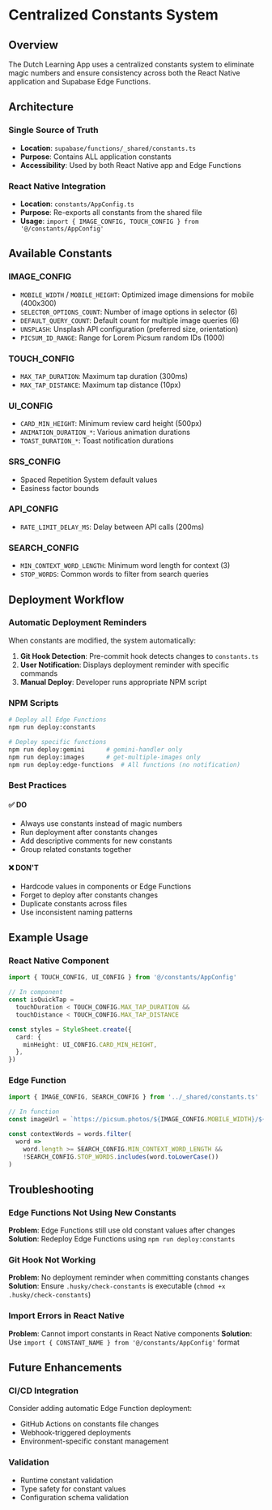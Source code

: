 # Centralized Constants System

## Overview

The Dutch Learning App uses a centralized constants system to eliminate magic numbers and ensure consistency across both the React Native application and Supabase Edge Functions.

## Architecture

### Single Source of Truth

- **Location**: `supabase/functions/_shared/constants.ts`
- **Purpose**: Contains ALL application constants
- **Accessibility**: Used by both React Native app and Edge Functions

### React Native Integration

- **Location**: `constants/AppConfig.ts`
- **Purpose**: Re-exports all constants from the shared file
- **Usage**: `import { IMAGE_CONFIG, TOUCH_CONFIG } from '@/constants/AppConfig'`

## Available Constants

### IMAGE_CONFIG

- `MOBILE_WIDTH` / `MOBILE_HEIGHT`: Optimized image dimensions for mobile (400x300)
- `SELECTOR_OPTIONS_COUNT`: Number of image options in selector (6)
- `DEFAULT_QUERY_COUNT`: Default count for multiple image queries (6)
- `UNSPLASH`: Unsplash API configuration (preferred size, orientation)
- `PICSUM_ID_RANGE`: Range for Lorem Picsum random IDs (1000)

### TOUCH_CONFIG

- `MAX_TAP_DURATION`: Maximum tap duration (300ms)
- `MAX_TAP_DISTANCE`: Maximum tap distance (10px)

### UI_CONFIG

- `CARD_MIN_HEIGHT`: Minimum review card height (500px)
- `ANIMATION_DURATION_*`: Various animation durations
- `TOAST_DURATION_*`: Toast notification durations

### SRS_CONFIG

- Spaced Repetition System default values
- Easiness factor bounds

### API_CONFIG

- `RATE_LIMIT_DELAY_MS`: Delay between API calls (200ms)

### SEARCH_CONFIG

- `MIN_CONTEXT_WORD_LENGTH`: Minimum word length for context (3)
- `STOP_WORDS`: Common words to filter from search queries

## Deployment Workflow

### Automatic Deployment Reminders

When constants are modified, the system automatically:

1. **Git Hook Detection**: Pre-commit hook detects changes to `constants.ts`
2. **User Notification**: Displays deployment reminder with specific commands
3. **Manual Deploy**: Developer runs appropriate NPM script

### NPM Scripts

```bash
# Deploy all Edge Functions
npm run deploy:constants

# Deploy specific functions
npm run deploy:gemini      # gemini-handler only
npm run deploy:images      # get-multiple-images only
npm run deploy:edge-functions  # All functions (no notification)
```

### Best Practices

#### ✅ DO

- Always use constants instead of magic numbers
- Run deployment after constants changes
- Add descriptive comments for new constants
- Group related constants together

#### ❌ DON'T

- Hardcode values in components or Edge Functions
- Forget to deploy after constants changes
- Duplicate constants across files
- Use inconsistent naming patterns

## Example Usage

### React Native Component

```typescript
import { TOUCH_CONFIG, UI_CONFIG } from '@/constants/AppConfig'

// In component
const isQuickTap =
  touchDuration < TOUCH_CONFIG.MAX_TAP_DURATION &&
  touchDistance < TOUCH_CONFIG.MAX_TAP_DISTANCE

const styles = StyleSheet.create({
  card: {
    minHeight: UI_CONFIG.CARD_MIN_HEIGHT,
  },
})
```

### Edge Function

```typescript
import { IMAGE_CONFIG, SEARCH_CONFIG } from '../_shared/constants.ts'

// In function
const imageUrl = `https://picsum.photos/${IMAGE_CONFIG.MOBILE_WIDTH}/${IMAGE_CONFIG.MOBILE_HEIGHT}`

const contextWords = words.filter(
  word =>
    word.length >= SEARCH_CONFIG.MIN_CONTEXT_WORD_LENGTH &&
    !SEARCH_CONFIG.STOP_WORDS.includes(word.toLowerCase())
)
```

## Troubleshooting

### Edge Functions Not Using New Constants

**Problem**: Edge Functions still use old constant values after changes
**Solution**: Redeploy Edge Functions using `npm run deploy:constants`

### Git Hook Not Working

**Problem**: No deployment reminder when committing constants changes
**Solution**: Ensure `.husky/check-constants` is executable (`chmod +x .husky/check-constants`)

### Import Errors in React Native

**Problem**: Cannot import constants in React Native components
**Solution**: Use `import { CONSTANT_NAME } from '@/constants/AppConfig'` format

## Future Enhancements

### CI/CD Integration

Consider adding automatic Edge Function deployment:

- GitHub Actions on constants file changes
- Webhook-triggered deployments
- Environment-specific constant management

### Validation

- Runtime constant validation
- Type safety for constant values
- Configuration schema validation
